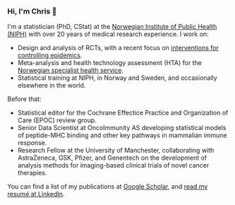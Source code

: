 ### Hi, I'm Chris 👋

I'm a statistician (PhD, CStat) at the [Norwegian Institute of Public Health (NIPH)](https://www.fhi.no/en/) with over 20 years of medical research experience. I work on:

* Design and analysis of RCTs, with a recent focus on [interventions for controlling epidemics](https://www.fhi.no/en/more/research-centres/ceir/).
* Meta-analysis and health technology assessment (HTA) for the [Norwegian specialist health service](https://nyemetoder.no).
* Statistical training at NIPH, in Norway and Sweden, and occasionally elsewhere in the world.

Before that:

* Statistical editor for the Cochrane Effectice Practice and Organization of Care (EPOC) review group.
* Senior Data Scientist at OncoImmunity AS developing statistical models of peptide-MHC binding and other key pathways in mammalian immune response.
* Research Fellow at the University of Manchester, collaborating with AstraZeneca, GSK, Pfizer, and Genentech on the development of analysis methods for imaging-based clinical trials of novel cancer therapies.

You can find a list of my publications at [Google Scholar](https://scholar.google.no/citations?hl=en&user=dOMFVvwAAAAJ), and [read my resumé at LinkedIn](https://www.linkedin.com/in/multinormal/).
